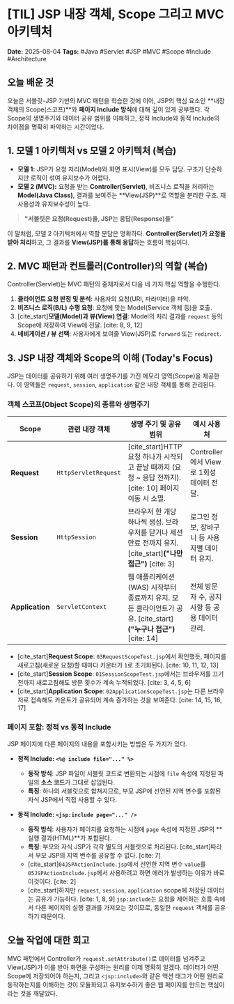 # [TIL] JSP 내장 객체, Scope 그리고 MVC 아키텍처

**Date:** 2025-08-04
**Tags:** #Java #Servlet #JSP #MVC #Scope #Include #Architecture

## 오늘 배운 것

오늘은 서블릿-JSP 기반의 MVC 패턴을 학습한 것에 이어, JSP의 핵심 요소인 **내장 객체의 Scope(스코프)**와 **페이지 Include 방식**에 대해 깊이 있게 공부했다. 각 Scope의 생명주기와 데이터 공유 범위를 이해하고, 정적 Include와 동적 Include의 차이점을 명확히 파악하는 시간이었다.

## 1. 모델 1 아키텍처 vs 모델 2 아키텍처 (복습)

-   **모델 1:** JSP가 요청 처리(Model)와 화면 표시(View)를 모두 담당. 구조가 단순하지만 로직이 섞여 유지보수가 어렵다.
-   **모델 2 (MVC):** 요청을 받는 **Controller(Servlet)**, 비즈니스 로직을 처리하는 **Model(Java Class)**, 결과를 보여주는 **View(JSP)**로 역할을 분리한 구조. 재사용성과 유지보수성이 높다.

> **"서블릿은 요청(Request)을, JSP는 응답(Response)을"**

이 말처럼, 모델 2 아키텍처에서 역할 분담은 명확하다. **Controller(Servlet)가 요청을 받아 처리**하고, 그 결과를 **View(JSP)를 통해 응답**하는 흐름이 핵심이다.

## 2. MVC 패턴과 컨트롤러(Controller)의 역할 (복습)

Controller(Servlet)는 MVC 패턴의 중재자로서 다음 네 가지 핵심 역할을 수행한다.

1.  **클라이언트 요청 판정 및 분석**: 사용자의 요청(URI, 파라미터)을 파악.
2.  **비즈니스 로직(B/L) 수행 요청**: 요청에 맞는 Model(Service 객체 등)을 호출.
3.  [cite_start]**모델(Model)과 뷰(View) 연결**: Model의 처리 결과를 `request` 등의 Scope에 저장하여 View에 전달. [cite: 8, 9, 12]
4.  **네비게이션 / 뷰 선택**: 사용자에게 보여줄 View(JSP)로 `forward` 또는 `redirect`.

## 3. JSP 내장 객체와 Scope의 이해 (Today's Focus)

JSP는 데이터를 공유하기 위해 여러 생명주기를 가진 메모리 영역(Scope)을 제공한다. 이 영역들은 `request`, `session`, `application` 같은 내장 객체를 통해 관리된다.

### 객체 스코프(Object Scope)의 종류와 생명주기

| Scope         | 관련 내장 객체         | 생명 주기 및 공유 범위                                                                        | 예시 사용처                                |
| ------------- | ---------------------- | --------------------------------------------------------------------------------------------- | ------------------------------------------ |
| **Request** | `HttpServletRequest`   | [cite_start]HTTP 요청 하나가 시작되고 끝날 때까지 (요청 ~ 응답 전까지). [cite: 10] 페이지 이동 시 소멸.           | Controller에서 View로 1회성 데이터 전달.   |
| **Session** | `HttpSession`          | 브라우저 한 개당 하나씩 생성. 브라우저를 닫거나 세션 만료 전까지 유지. [cite_start]**("나만 접근")** [cite: 3]   | 로그인 정보, 장바구니 등 사용자별 데이터 유지. |
| **Application** | `ServletContext`       | 웹 애플리케이션(WAS) 시작부터 종료까지 유지. 모든 클라이언트가 공유. [cite_start]**("누구나 접근")** [cite: 14] | 전체 방문자 수, 공지사항 등 공용 데이터 관리. |

-   [cite_start]**Request Scope**: `03RequestScopeTest.jsp`에서 확인했듯, 페이지를 새로고침(새로운 요청)할 때마다 카운터가 `1`로 초기화된다. [cite: 10, 11, 12, 13]
-   [cite_start]**Session Scope**: `01SessionScopeTest.jsp`에서는 브라우저를 끄기 전까지 새로고침해도 방문 횟수가 계속 누적되었다. [cite: 3, 4, 5, 6]
-   [cite_start]**Application Scope**: `02ApplicationScopeTest.jsp`는 다른 브라우저로 접속해도 카운트가 공유되어 계속 증가하는 것을 보여준다. [cite: 14, 15, 16, 17]

### 페이지 포함: 정적 vs 동적 Include

JSP 페이지에 다른 페이지의 내용을 포함시키는 방법은 두 가지가 있다.

-   **정적 Include: `<%@ include file="..." %>`**
    -   **동작 방식**: JSP 파일이 서블릿 코드로 변환되는 시점에 `file` 속성에 지정된 파일의 **소스 코드**가 그대로 삽입된다.
    -   **특징**: 하나의 서블릿으로 합쳐지므로, 부모 JSP에 선언된 지역 변수를 포함된 자식 JSP에서 직접 사용할 수 있다.

-   **동적 Include: `<jsp:include page="..." />`**
    -   **동작 방식**: 사용자가 페이지를 요청하는 시점에 `page` 속성에 지정된 JSP의 **실행 결과(HTML)**가 포함된다.
    -   **특징**: 부모와 자식 JSP가 각각 별도의 서블릿으로 처리된다. [cite_start]따라서 부모 JSP의 지역 변수를 공유할 수 없다. [cite: 7]
    -   [cite_start]`04JSPActionInclude.jsp`에서 선언한 지역 변수 `value`를 `05JSPActionInclude.jsp`에서 사용하려고 하면 에러가 발생하는 이유가 바로 이것이다. [cite: 2]
    -   [cite_start]하지만 `request`, `session`, `application` scope에 저장된 데이터는 공유가 가능하다. [cite: 1, 8, 9] `jsp:include`는 요청을 제어하는 흐름 속에서 다른 페이지의 실행 결과를 가져오는 것이므로, 동일한 `request` 객체를 공유하기 때문이다.

## 오늘 작업에 대한 회고

MVC 패턴에서 Controller가 `request.setAttribute()`로 데이터를 넘겨주고 View(JSP)가 이를 받아 화면을 구성하는 원리를 이제 명확히 알겠다. 데이터가 어떤 Scope에 저장되어야 하는지, 그리고 `<jsp:include>`와 같은 액션 태그가 어떤 원리로 동작하는지를 이해하는 것이 모듈화되고 유지보수하기 좋은 웹 페이지를 만드는 핵심이라는 것을 깨달았다.
